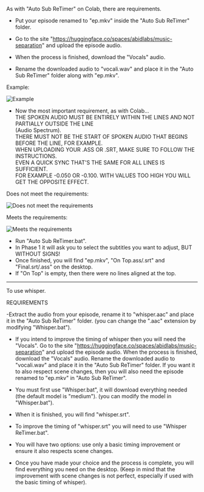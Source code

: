 As with "Auto Sub ReTimer" on Colab, there are requirements.

- Put your episode renamed to "ep.mkv" inside the "Auto Sub ReTimer" folder.

- Go to the site "https://huggingface.co/spaces/abidlabs/music-separation" and upload the episode audio.
 - When the process is finished, download the "Vocals" audio.
  - Rename the downloaded audio to "vocali.wav" and place it in the "Auto Sub ReTimer" folder along with "ep.mkv".

Example:

![Example](https://github.com/user-attachments/assets/67cb11ee-79b4-471d-9038-e94ddb60d95b)

 
 - Now the most important requirement, as with Colab...                                         
    THE SPOKEN AUDIO MUST BE ENTIRELY WITHIN THE LINES AND NOT PARTIALLY OUTSIDE THE LINE       
    (Audio Spectrum).                                                                           
    THERE MUST NOT BE THE START OF SPOKEN AUDIO THAT BEGINS BEFORE THE LINE, FOR EXAMPLE.       
    WHEN UPLOADING YOUR .ASS OR .SRT, MAKE SURE TO FOLLOW THE INSTRUCTIONS.                     
    EVEN A QUICK SYNC THAT'S THE SAME FOR ALL LINES IS SUFFICIENT.                              
    FOR EXAMPLE -0.050 OR -0.100. WITH VALUES TOO HIGH YOU WILL GET THE OPPOSITE EFFECT.        

Does not meet the requirements:

![Does not meet the requirements](https://github.com/user-attachments/assets/5e963886-c763-4511-a35a-716d4dba95cb)

Meets the requirements:

![Meets the requirements](https://github.com/user-attachments/assets/faace722-7cc3-400f-944a-2be206f7c0e6)


- Run "Auto Sub ReTimer.bat".
 - In Phase 1 it will ask you to select the subtitles you want to adjust, BUT WITHOUT SIGNS!
  - Once finished, you will find "ep.mkv", "On Top.ass/.srt" and "Final.srt/.ass" on the desktop.
   - If "On Top" is empty, then there were no lines aligned at the top.

-------------------------------------------------------------------------------------------------

To use whisper.

REQUIREMENTS

-Extract the audio from your episode, rename it to "whisper.aac" and place it in the "Auto Sub ReTimer" folder.
 (you can change the ".aac" extension by modifying "Whisper.bat").
 - If you intend to improve the timing of whisper then you will need the "Vocals".
   Go to the site "https://huggingface.co/spaces/abidlabs/music-separation" and upload the episode audio.
   When the process is finished, download the "Vocals" audio.
   Rename the downloaded audio to "vocali.wav" and place it in the "Auto Sub ReTimer" folder.
   If you want it to also respect scene changes, then you will also need the episode renamed to "ep.mkv" in "Auto Sub ReTimer".

- You must first use "Whisper.bat", it will download everything needed (the default model is "medium").
  (you can modify the model in "Whisper.bat").

- When it is finished, you will find "whisper.srt".

- To improve the timing of "whisper.srt" you will need to use "Whisper ReTimer.bat".
 - You will have two options: use only a basic timing improvement or ensure it also respects scene changes.
  - Once you have made your choice and the process is complete, you will find everything you need on the desktop.
   (Keep in mind that the improvement with scene changes is not perfect, especially if used with the basic timing of whisper).

